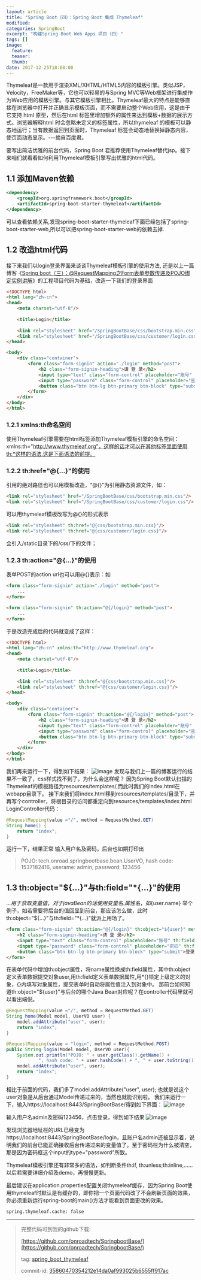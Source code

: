 ```yaml
---
layout: article
title: "Spring Boot（四）：Spring Boot 集成 Thymeleaf"
modified:
categories: SpringBoot
excerpt: "构建Spring Boot Web Apps 项目（四）"
tags: []
image:
  feature:
  teaser:
  thumb:
date: 2017-12-25T18:08:00
---
```


Thymeleaf是一款用于渲染XML/XHTML/HTML5内容的模板引擎。类似JSP，Velocity，FreeMaker等，它也可以轻易的与Spring MVC等Web框架进行集成作为Web应用的模板引擎。与其它模板引擎相比，Thymeleaf最大的特点是能够直接在浏览器中打开并正确显示模板页面，而不需要启动整个Web应用，这是由于它支持 html 原型，然后在html 标签里增加额外的属性来达到模板+数据的展示方式。浏览器解释html 时会忽略未定义的标签属性，所以thymeleaf 的模板可以静态地运行；当有数据返回到页面时，Thymeleaf 标签会动态地替换掉静态内容，使页面动态显示。---摘自百度君。

要写出简洁优雅的前台代码，Spring Boot 君推荐使用Thymeleaf替代jsp。接下来咱们就看看如何利用Thymeleaf模板引擎写出优雅的html代码。

## 1.1 添加Maven依赖
```xml
<dependency>
    <groupId>org.springframework.boot</groupId>
    <artifactId>spring-boot-starter-thymeleaf</artifactId>
</dependency>
```
可以查看依赖关系,发现spring-boot-starter-thymeleaf下面已经包括了spring-boot-starter-web,所以可以把spring-boot-starter-web的依赖去掉.

## 1.2 改造html代码
接下来我们以login登录界面来谈谈Thymeleaf模板引擎的使用方法, 
还是以上一篇博客《[Spring boot（三）：@RequestMapping之Form表单参数传递及POJO绑定实例讲解](http://www.onroad.tech/springboot/spirngboot-requestmapping-1/)》的工程项目代码为基础，改造一下我们的登录界面

```html
<!DOCTYPE html>
<html lang="zh-cn">
<head>
	<meta charset="utf-8"/>
	
	<title>Login</title>
	
	<link rel="stylesheet" href="/SpringBootBase/css/bootstrap.min.css"/>
	<link rel="stylesheet" href="/SpringBootBase/css/customer/login.css"/>
</head>

<body>
	<div class="container">
		<form class="form-signin" action="./login" method="post">
			<h2 class="form-signin-heading">请 登 录</h2>
			<input type="text" class="form-control" placeholder="账号" name="username"/>
			<input type="password" class="form-control" placeholder="密码" name="password"/> 
			<button class="btn btn-lg btn-primary btn-block" type="submit">登录</button>
		</form>
	</div>
</body>
</html>
```
### 1.2.1 xmlns:th命名空间
使用Thymeleaf引擎需要在html标签添加Thymeleaf模板引擎的命名空间：xmlns:th="http://www.thymeleaf.org"，这样的话才可以在其他标签里面使用th:*这样的语法.这是下面语法的前提。
### 1.2.2 th:href="@{...}"的使用
引用的绝对路径也可以用模板改造，“@{}”为引用静态资源文件，如：
```html
<link rel="stylesheet" href="/SpringBootBase/css/bootstrap.min.css"/>
<link rel="stylesheet" href="/SpringBootBase/css/customer/login.css"/>
```
可以用thymeleaf模板改写为@{}的形式表示
```html
<link rel="stylesheet" th:href="@{css/bootstrap.min.css}"/>
<link rel="stylesheet" th:href="@{css/customer/login.css}"/>
```
会引入/static目录下的/css/下的文件；
### 1.2.3 th:action="@{...}"的使用
表单POST的action url也可以用@{}表示：如
```html
<form class="form-signin" action="./login" method="post">
    ...
</form>
```
```html
<form class="form-signin" th:action="@{/login}" method="post">
    ...
</form>
```

于是改造完成后的代码就变成了这样：
```html
<!DOCTYPE html>
<html lang="zh-cn" xmlns:th="http://www.thymeleaf.org">
<head>
	<meta charset="utf-8"/>
	
	<title>Login</title>
	
	<link rel="stylesheet" th:href="@{css/bootstrap.min.css}"/>
	<link rel="stylesheet" th:href="@{css/customer/login.css}"/>
</head>

<body>
	<div class="container">
		<form class="form-signin" th:action="@{/login}" method="post">
			<h2 class="form-signin-heading">请 登 录</h2>
			<input type="text" class="form-control" placeholder="账号" name="username"/>
			<input type="password" class="form-control" placeholder="密码" name="password"/> 
			<button class="btn btn-lg btn-primary btn-block" type="submit">登录</button>
		</form>
	</div>
</body>
</html>
```
我们再来运行一下，得到如下结果：
![image](http://www.onroad.tech/images/20171225/01.png)
发现与我们上一篇的博客运行的结果不一致了，css样式找不到了，为什么会这样呢？
因为Spring Boot默认扫描的Thymeleaf的模板路径为resources/templates/,而此时我们的index.html在webapp目录下。
接下来我们将index.html移到resources/templates/目录下，并再写个controller，将根目录的访问都重定向到resources/templates/index.html
LoginController代码：
```java
@RequestMapping(value ="/", method = RequestMethod.GET)
String home() {
	return "index";
}
```
运行一下，结果正常
输入用户名及密码，后台也如期打印出
> POJO: tech.onroad.springbootbase.bean.UserVO, hash code: 1537182416, userame: admin, password: 123456


## 1.3 th:object="${...}"与th:field="*{...}"的使用
${...}用于获取变量值，对于javaBean的话使用变量名.属性名，如${user.name}
举个例子，如若需要将后台的值回显到前台，那应该怎么做，此时th:object="${...}"与th:field="*{...}"就派上用场了。
```html
<form class="form-signin" th:action="@{/login}" th:object="${user}" method="post">
	<h2 class="form-signin-heading">请 登 录</h2>
	<input type="text" class="form-control" placeholder="账号" th:field="*{username}"></input>
	<input type="password" class="form-control" placeholder="密码" th:field="*{password}"></input> 
	<button class="btn btn-lg btn-primary btn-block" type="submit">登录</button>
</form>
```
在表单代码中增加th:object属性，将name属性换成th:field属性，其中th:object定义表单数据提交对象user,用th:field定义表单数据属性,用*{}锁定上级定义的对象，{}内填写对象属性，提交表单时自动将属性值注入到对象中。
那前台如何知道th:object="${user}"与后台的哪个Java Bean对应呢？在controller代码里就可以看出端倪。
```java
@RequestMapping(value ="/", method = RequestMethod.GET)
String home(Model model, UserVO user) {
	model.addAttribute("user", user);
	return "index";
}

@RequestMapping(value = "login", method = RequestMethod.POST)
public String login(Model model, UserVO user){
	System.out.println("POJO: " + user.getClass().getName() + 
			", hash code: " + user.hashCode() + ", " + user.toString());
	model.addAttribute("user", user);
	return "index";
}
```
相比于前面的代码，我们多了model.addAttribute("user", user); 也就是说这个user对象是从后台通过Model传递过来的，当然也就能识别啦。
我们来运行一下，输入https://localhost:8443/SpringBootBase/得到如下界面：
![image](http://www.onroad.tech/images/20171225/02.png)

输入用户名admin及密码123456，点击登录，得到如下结果
![image](http://www.onroad.tech/images/20171225/03.png)

发现浏览器地址栏的URL已经变为https://localhost:8443/SpringBootBase/login，且账户名admin还被显示着，说明我们的前台已能正确接收后台传递过来的变量值了。至于密码栏为什么被清空，那是因为密码框这个input的type="password"所致。

Thymeleaf模板引擎还有非常多的语法，如判断条件th:if, th:unless;th:inline,...... 以后若需要详细介绍及demo，再慢慢更新。

最后建议在application.properties配置关闭thymeleaf缓存，因为Spring Boot使用thymeleaf时默认是有缓存的，即你把一个页面代码改了不会刷新页面的效果，你必须重新运行spring-boot的main()方法才能看到页面更改的效果。
```properties
spring.thymeleaf.cache: false
```

----

> 完整代码可到我的github下载:
>
> [https://github.com/onroadtech/SpringbootBase/](https://github.com/onroadtech/SpringbootBase/)
>
> tag: [spring_boot_thymeleaf](https://github.com/onroadtech/SpringbootBase/tree/spring_boot_thymeleaf)
>
> commit-id: [35860470354212e14da0af993025b6555ff917ac](https://github.com/onroadtech/SpringbootBase/tree/35860470354212e14da0af993025b6555ff917ac)

